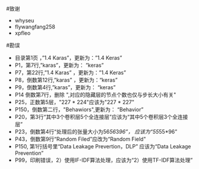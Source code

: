 #致谢 
+ whyseu
+	flywangfang258
+ xpfleo

#勘误
+ 目录第1页 ，”1.4 Karas”，更新为：”1.4 Keras”
+ P1，第7行,”karas”，更新为：	”keras”
+ P7，第22行,”1.4 Karas”	，更新为：”1.4 Keras”
+ P8，倒数第12行,”karas”	，更新为：“keras”
+ P9，倒数第4行,”karas”，更新为：	“keras”
+ P14 倒数第7行，删除 ",对应的隐藏层的节点个数也仅与步长大小有关"
+ P25，正数第5层，"227 * 224"应该为"227 * 227"
+ P150，倒数第二行，"Behawiors",更新为：	“Behavior”
+ P20，第3行“其中3个卷积层5个全连接层”应该为“其中5个卷积层3个全连接层”
+ P23，倒数第4行“处理后的张量大小为56*56*3*96”， 应该为“55*55*96”
+ P43，倒数第9行“Random Filed”应改为“Random Field"
+ P150, 第1行括号里“Data Leakage Prevertion，DLP” 应该为“Data Leakage Prevention”
+ P99，印刷错误，2）使用IF-IDF算法处理，应该为“2）使用TF-IDF算法处理”

